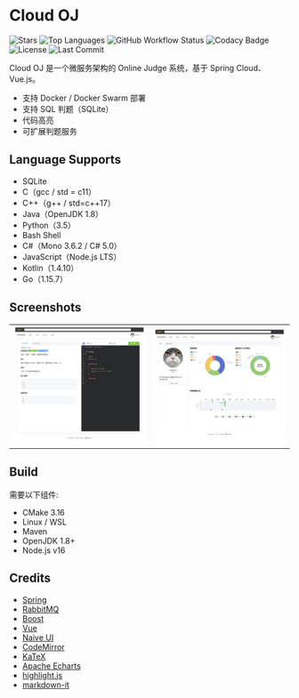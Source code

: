 # Cloud OJ

![Stars](https://img.shields.io/github/stars/imcloudfloating/Cloud-OJ?logo=github)
![Top Languages](https://img.shields.io/github/languages/top/imcloudfloating/Cloud-OJ?logo=github)
![GitHub Workflow Status](https://img.shields.io/github/workflow/status/imcloudfloating/Cloud-OJ/Java%20CI%20with%20Maven?logo=github)
![Codacy Badge](https://api.codacy.com/project/badge/Grade/3fb7e4c059c5431799b8863218750095)
![License](https://img.shields.io/github/license/imcloudfloating/Cloud-OJ)
![Last Commit](https://img.shields.io/github/last-commit/imcloudfloating/Cloud-OJ)

Cloud OJ 是一个微服务架构的 Online Judge 系统，基于 Spring Cloud、Vue.js。

- 支持 Docker / Docker Swarm 部署
- 支持 SQL 判题（SQLite）
- 代码高亮
- 可扩展判题服务

## Language Supports

- SQLite
- C（gcc / std = c11）
- C++（g++ / std=c++17）
- Java（OpenJDK 1.8）
- Python（3.5）
- Bash Shell
- C#（Mono 3.6.2 / C# 5.0）
- JavaScript（Node.js LTS）
- Kotlin（1.4.10）
- Go（1.15.7）

## Screenshots

<table>
<tr>
    <td><img src="./.assets/preview_1.png"></td>
    <td><img src="./.assets/preview_2.png"></td>
</tr>
</table>

## Build

需要以下组件:

- CMake 3.16
- Linux / WSL
- Maven
- OpenJDK 1.8+
- Node.js v16

## Credits

- [Spring](https://spring.io/)
- [RabbitMQ](https://www.rabbitmq.com/)
- [Boost](https://www.boost.org/)
- [Vue](https://vuejs.org/)
- [Naive UI](https://naiveui.com/)
- [CodeMirror](https://codemirror.net/)
- [KaTeX](https://katex.org/)
- [Apache Echarts](https://echarts.apache.org/)
- [highlight.js](https://highlightjs.org/)
- [markdown-it](https://github.com/markdown-it/)

